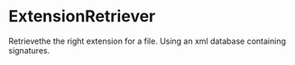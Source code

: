 # ExtensionRetriever
Retrievethe the right extension for a file. Using an xml database containing signatures.
